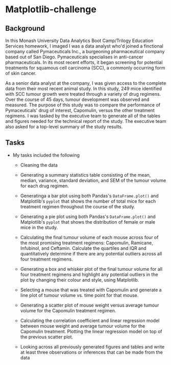 # Matplotlib-challenge

## Background

In this Monash University Data Analytics Boot Camp/Trilogy Education Services homework, I imaged I was a data analyst who'd joined a finctional company called Pymaceuticals Inc., a burgeoning pharmaceutical company based out of San Diego. Pymaceuticals specialises in anti-cancer pharmaceuticals. In its most recent efforts, it began screening for potential treatments for squamous cell carcinoma (SCC), a commonly occurring form of skin cancer.

As a senior data analyst at the company, I was given access to the complete data from their most recent animal study. In this study, 249 mice identified with SCC tumour growth were treated through a variety of drug regimens. Over the course of 45 days, tumour development was observed and measured. The purpose of this study was to compare the performance of Pymaceuticals' drug of interest, Capomulin, versus the other treatment regimens. I was tasked by the executive team to generate all of the tables and figures needed for the technical report of the study. The executive team also asked for a top-level summary of the study results.

## Tasks

* My tasks included the following

  * Cleaning the data

  * Generating a summary statistics table consisting of the mean, median, variance, standard deviation, and SEM of the tumour volume for each drug regimen.

  * Generatinga a bar plot using both Pandas's `DataFrame.plot()` and Matplotlib's `pyplot` that shows  the number of total mice for each treatment regimen throughout the course of the study.

  * Generating a pie plot using both Pandas's `DataFrame.plot()` and Matplotlib's `pyplot` that shows the distribution of female or male mice in the study.

  * Calculating the final tumour volume of each mouse across four of the most promising treatment regimens: Capomulin, Ramicane, Infubinol, and Ceftamin. Calculate the quartiles and IQR and quantitatively determine if there are any potential outliers across all four treatment regimens.

  * Generating a box and whisker plot of the final tumour volume for all four treatment regimens and highlight any potential outliers in the plot by changing their colour and style, using Matplotlib.
  
  * Selecting a mouse that was treated with Capomulin and generate a line plot of tumour volume vs. time point for that mouse.

  * Generating a scatter plot of mouse weight versus average tumour volume for the Capomulin treatment regimen.

  * Calculating the correlation coefficient and linear regression model between mouse weight and average tumour volume for the Capomulin treatment. Plotting the linear regression model on top of the previous scatter plot.

  * Looking across all previously generated figures and tables and write at least three observations or inferences that can be made from the data
